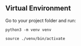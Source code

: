 
## Virtual Environment
Go to your project folder and run:

    python3 -m venv venv 

    source ./venv/bin/activate
